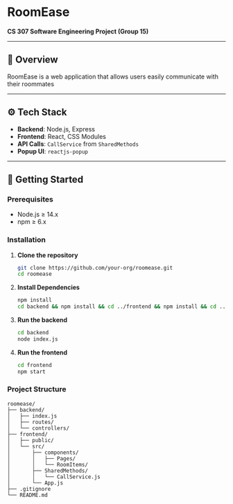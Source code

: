 # RoomEase

**CS 307 Software Engineering Project (Group 15)**

---

## 📖 Overview

RoomEase is a web application that allows users easily communicate with their roommates

---

## ⚙️ Tech Stack

- **Backend**: Node.js, Express  
- **Frontend**: React, CSS Modules  
- **API Calls**: `CallService` from `SharedMethods`  
- **Popup UI**: `reactjs-popup`  

---

## 🚀 Getting Started

### Prerequisites

- Node.js ≥ 14.x  
- npm ≥ 6.x  

### Installation

1. **Clone the repository**  
   ```bash
   git clone https://github.com/your-org/roomease.git
   cd roomease
   ```

2. **Install Dependencies**
    ```bash
    npm install
    cd backend && npm install && cd ../frontend && npm install && cd ..
    ```

3. **Run the backend**
    ```bash
    cd backend
    node index.js
    ```

4. **Run the frontend**
    ```bash 
    cd frontend
    npm start
    ```

### Project Structure

```plaintext
roomease/
├── backend/
│   ├── index.js
│   ├── routes/
│   └── controllers/
├── frontend/
│   ├── public/
│   └── src/
│       ├── components/
│       │   ├── Pages/
│       │   └── RoomItems/
│       ├── SharedMethods/
│       │   └── CallService.js
│       └── App.js
├── .gitignore
└── README.md
